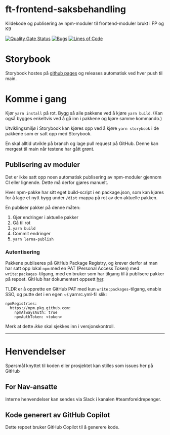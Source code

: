 # ft-frontend-saksbehandling

Kildekode og publisering av npm-moduler til frontend-moduler brukt i FP og K9

[![Quality Gate Status](https://sonarcloud.io/api/project_badges/measure?project=navikt_ft-frontend-saksbehandling&metric=alert_status)](https://sonarcloud.io/summary/new_code?id=navikt_ft-frontend-saksbehandling)
[![Bugs](https://sonarcloud.io/api/project_badges/measure?project=navikt_ft-frontend-saksbehandling&metric=bugs)](https://sonarcloud.io/summary/new_code?id=navikt_ft-frontend-saksbehandling)
[![Lines of Code](https://sonarcloud.io/api/project_badges/measure?project=navikt_ft-frontend-saksbehandling&metric=ncloc)](https://sonarcloud.io/summary/new_code?id=navikt_ft-frontend-saksbehandling)
# Storybook

Storybook hostes på [github pages](https://navikt.github.io/ft-frontend-saksbehandling/) og releases automatisk ved hver push til main.


# Komme i gang

Kjør `yarn install` på rot.
Bygg så alle pakkene ved å kjøre `yarn build`. (Kan også bygges enkeltvis ved å gå inn i pakkene og kjøre samme kommando.)

Utviklingsmiljø i Storybook kan kjøres opp ved å kjøre `yarn storybook` i de pakkene som er satt opp med Storybook.

En skal alltid utvikle på branch og lage pull request på GitHub. Denne kan mergest til main når testene har gått grønt.

## Publisering av moduler

Det er ikke satt opp noen automatisk publisering av npm-moduler gjennom CI eller lignende. Dette må derfor gjøres manuelt.

Hver npm-pakke har sitt eget build-script i en package.json, som kan kjøres for å lage et nytt bygg under `/dist`-mappa på rot av den aktuelle pakken.

En publiser pakker på denne måten:

1. Gjør endringer i aktuelle pakker
2. Gå til rot
3. `yarn build`
4. Commit endringer
5. `yarn lerna-publish`

### Autentisering

Pakkene publiseres på GitHub Package Registry, og krever derfor at man har satt opp lokal `npm` med en PAT (Personal Access Token) med `write:packages`-tilgang, med en bruker som har tilgang til å publisere pakker på repoet. GitHub har dokumentert oppsett [her](https://docs.github.com/en/packages/working-with-a-github-packages-registry/working-with-the-npm-registry#publishing-a-package).

TLDR er å opprette en GitHub PAT med kun `write:packages`-tilgang, enable SSO, og putte det i en egen ~/.yarnrc.yml-fil slik:

```
npmRegistries:
  https://npm.pkg.github.com:
    npmAlwaysAuth: true
    npmAuthToken: <token>
```

Merk at dette _ikke_ skal sjekkes inn i versjonskontroll.

---

# Henvendelser

Spørsmål knyttet til koden eller prosjektet kan stilles som issues her på GitHub

## For Nav-ansatte

Interne henvendelser kan sendes via Slack i kanalen #teamforeldrepenger.

## Kode generert av GitHub Copilot

Dette repoet bruker GitHub Copilot til å generere kode.

